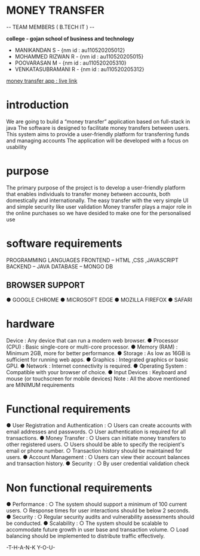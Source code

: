 # MONEY TRANSFER

-- TEAM MEMBERS ( B.TECH IT ) --

**college - gojan school of business and technology**
- MANIKANDAN S - {nm id : au110520205012}
- MOHAMMED RIZWAN R - {nm id : au110520205015}
- POOVARASAN M - {nm id : au110520205310}
- VENKATASUBRAMANI R - {nm id : au110520205312}

[money transfer app : live link](https://moneytransfer05.netlify.app)
# introduction
We are going to build a “money transfer” application based on full-stack in java
The software is designed to facilitate money transfers between users.
This system aims to provide a user-friendly platform for transferring funds
and managing accounts
The application will be developed with a focus on usability

# purpose
The primary purpose of the project is to develop a user-friendly platform
that enables individuals to transfer money between accounts, both domestically and internationally.
The easy transfer with the very simple UI and simple security like user validation
Money transfer plays a major role in the online purchases so we have desided to make one for the personalised use

# software requirements
PROGRAMMING LANGUAGES
FRONTEND – HTML ,CSS ,JAVASCRIPT
BACKEND – JAVA
DATABASE – MONGO DB
## BROWSER SUPPORT
● GOOGLE CHROME
● MICROSOFT EDGE
● MOZILLA FIREFOX
● SAFARI

# hardware
  Device : Any device that can run a modern web browser.
● Processor (CPU) : Basic single-core or multi-core processor.
● Memory (RAM) : Minimum 2GB, more for better performance.
● Storage : As low as 16GB is sufficient for running web apps.
● Graphics : Integrated graphics or basic GPU.
● Network : Internet connectivity is required.
● Operating System : Compatible with your browser of choice.
● Input Devices : Keyboard and mouse (or touchscreen for mobile devices)
Note : All the above mentioned are MINIMUM requirements

# Functional requirements
● User Registration and Authentication :
○ Users can create accounts with email addresses and passwords.
○ User authentication is required for all transactions.
● Money Transfer :
○ Users can initiate money transfers to other registered users.
○ Users should be able to specify the recipient's email or phone number.
○ Transaction history should be maintained for users.
● Account Management :
○ Users can view their account balances and transaction history.
● Security :
○ By user credential validation check

# Non functional requirements
● Performance :
○ The system should support a minimum of 100 current users.
○ Response times for user interactions should be below 2 seconds.
● Security :
○ Regular security audits and vulnerability assessments should
 be conducted.
● Scalability :
○ The system should be scalable to accommodate future growth in
 user base and transaction volume.
○ Load balancing should be implemented to distribute traffic effectively.


-T-H-A-N-K Y-O-U-
